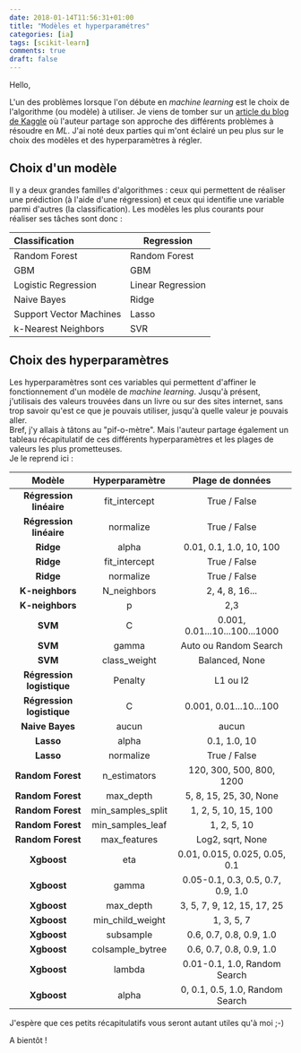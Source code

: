 ```yaml
---
date: 2018-01-14T11:56:31+01:00
title: "Modèles et hyperparamétres"
categories: [ia]
tags: [scikit-learn]
comments: true
draft: false
---
```


Hello,  
  
L'un des problèmes lorsque l'on débute en *machine learning* est le choix de l'algorithme (ou modèle) à utiliser. Je viens de tomber sur un [article du blog de Kaggle](http://blog.kaggle.com/2016/07/21/approaching-almost-any-machine-learning-problem-abhishek-thakur/) où l'auteur partage son approche des différents problèmes à résoudre en *ML*. J'ai noté deux parties qui m'ont éclairé un peu plus sur le choix des modèles et des hyperparamètres à régler.


## Choix d'un modèle

Il y a deux grandes familles d'algorithmes : ceux qui permettent de réaliser une prédiction (à l'aide d'une régression) et ceux qui identifie une variable parmi d'autres (la classification). Les modèles les plus courants pour réaliser ses tâches sont donc :


Classification | Regression
:- | -
Random Forest | Random Forest
GBM | GBM
Logistic Regression | Linear Regression
Naive Bayes | Ridge
Support Vector Machines | Lasso
k-Nearest Neighbors | SVR


## Choix des hyperparamètres

Les hyperparamètres sont ces variables qui permettent d'affiner le fonctionnement d'un modèle de *machine learning*. Jusqu'à présent, j'utilisais des valeurs trouvées dans un livre ou sur des sites internet, sans trop savoir qu'est ce que je pouvais utiliser, jusqu'à quelle valeur je pouvais aller.  
Bref, j'y allais à tâtons au "pif-o-mètre". Mais l'auteur partage également un tableau récapitulatif de ces différents hyperparamètres et les plages de valeurs les plus prometteuses.  
Je le reprend ici :


Modèle | Hyperparamètre | Plage de données
 :-------: | :----------------: | :-----------------:
**Régression linéaire** | fit_intercept | True / False
**Régression linéaire** | normalize | True / False
**Ridge** | alpha | 0.01, 0.1, 1.0, 10, 100
**Ridge** | fit_intercept | True / False
**Ridge** | normalize | True / False
**K-neighbors** | N_neighbors | 2, 4, 8, 16...
**K-neighbors** | p | 2,3
**SVM** | C | 0.001, 0.01...10...100...1000
**SVM** | gamma | Auto ou Random Search
**SVM** | class_weight | Balanced, None
**Régression logistique** | Penalty | L1 ou I2
**Régression logistique** | C | 0.001, 0.01...10...100
**Naive Bayes** | aucun | aucun
**Lasso** | alpha | 0.1, 1.0, 10
**Lasso** | normalize | True / False
**Random Forest** | n_estimators | 120, 300, 500, 800, 1200
**Random Forest** | max_depth | 5, 8, 15, 25, 30, None
**Random Forest** | min_samples_split | 1, 2, 5, 10, 15, 100
**Random Forest** | min_samples_leaf | 1, 2, 5, 10
**Random Forest** | max_features | Log2, sqrt, None
**Xgboost** | eta | 0.01, 0.015, 0.025, 0.05, 0.1
**Xgboost** | gamma | 0.05-0.1, 0.3, 0.5, 0.7, 0.9, 1.0
**Xgboost** | max_depth | 3, 5, 7, 9, 12, 15, 17, 25
**Xgboost** | min_child_weight | 1, 3, 5, 7
**Xgboost** | subsample | 0.6, 0.7, 0.8, 0.9, 1.0
**Xgboost** | colsample_bytree | 0.6, 0.7, 0.8, 0.9, 1.0
**Xgboost** | lambda | 0.01-0.1, 1.0, Random Search
**Xgboost** | alpha | 0, 0.1, 0.5, 1.0, Random Search


J'espère que ces petits récapitulatifs vous seront autant utiles qu'à moi ;-)

A bientôt !

